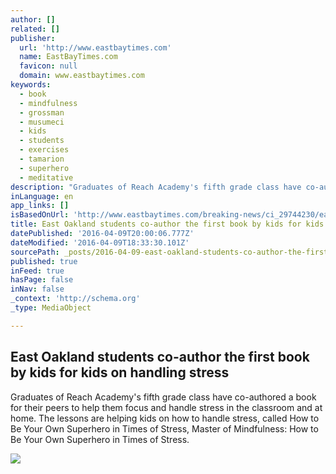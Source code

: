 ```yaml
---
author: []
related: []
publisher:
  url: 'http://www.eastbaytimes.com'
  name: EastBayTimes.com
  favicon: null
  domain: www.eastbaytimes.com
keywords:
  - book
  - mindfulness
  - grossman
  - musumeci
  - kids
  - students
  - exercises
  - tamarion
  - superhero
  - meditative
description: "Graduates of Reach Academy's fifth grade class have co-authored a book for their peers to help them focus and handle stress in the classroom and at home. The lessons are helping kids on how to handle stress, called How to Be Your Own Superhero in Times of Stress, Master of Mindfulness: How to Be Your Own Superhero in Times of Stress."
inLanguage: en
app_links: []
isBasedOnUrl: 'http://www.eastbaytimes.com/breaking-news/ci_29744230/east-oakland-students-co-author-first-book-by'
title: East Oakland students co-author the first book by kids for kids on handling stress
datePublished: '2016-04-09T20:00:06.777Z'
dateModified: '2016-04-09T18:33:30.101Z'
sourcePath: _posts/2016-04-09-east-oakland-students-co-author-the-first-book-by-kids-for-k.md
published: true
inFeed: true
hasPage: false
inNav: false
_context: 'http://schema.org'
_type: MediaObject

---
```

<article style=""><h1>East Oakland students co-author the first book by kids for kids on handling stress</h1><p>Graduates of Reach Academy's fifth grade class have co-authored a book for their peers to help them focus and handle stress in the classroom and at home. The lessons are helping kids on how to handle stress, called How to Be Your Own Superhero in Times of Stress, Master of Mindfulness: How to Be Your Own Superhero in Times of Stress.</p><img src="http://extras.mnginteractive.com/live/media/site568/2016/0408/20160408_021144_517924270_300.JPG" /></article>